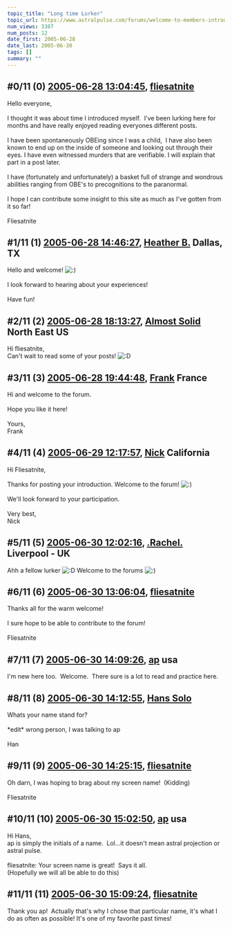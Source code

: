 ```yaml
---
topic_title: "Long time Lurker"
topic_url: https://www.astralpulse.com/forums/welcome-to-members-introductions!/long-time-lurker-19588
num_views: 3387
num_posts: 12
date_first: 2005-06-28
date_last: 2005-06-30
tags: []
summary: ""
---
```


## \#0/11 (0) [2005-06-28 13:04:45](https://www.astralpulse.com/forums/index.php?msg=168291), [fliesatnite](https://www.astralpulse.com/forums/profile/?u=8589)  ##
<section>
Hello everyone,
<br>
<br>
I thought it was about time I introduced myself.  I've been lurking here for months and have really enjoyed reading everyones different posts.
<br>
<br>
I have been spontaneously OBEing since I was a child,  I have also been known to end up on the inside of someone and looking out through their eyes. I have even witnessed murders that are verifiable. I will explain that part in a post later.
<br>
<br>
I have (fortunately and unfortunately) a basket full of strange and wondrous abilities ranging from OBE's to precognitions to the paranormal.
<br>
<br>
I hope I can contribute some insight to this site as much as I've gotten from it so far!
<br>
<br>
Fliesatnite
</section>

## \#1/11 (1) [2005-06-28 14:46:27](https://www.astralpulse.com/forums/index.php?msg=168300), [Heather B.](https://www.astralpulse.com/forums/profile/?u=9289) Dallas, TX ##
<section>
Hello and welcome!
<img alt=":)" class="smiley" src="https://www.astralpulse.com/forums/Smileys/fugue/smiley.png" title="Smiley"/>
<br>
<br>
I look forward to hearing about your experiences!
<br>
<br>
Have fun!
</section>

## \#2/11 (2) [2005-06-28 18:13:27](https://www.astralpulse.com/forums/index.php?msg=168323), [Almost Solid](https://www.astralpulse.com/forums/profile/?u=9296) North East US ##
<section>
Hi fliesatnite,
<br>
Can't wait to read some of your posts!
<img alt=":D" class="smiley" src="https://www.astralpulse.com/forums/Smileys/fugue/cheesy.png" title="Cheesy"/>
</section>

## \#3/11 (3) [2005-06-28 19:44:48](https://www.astralpulse.com/forums/index.php?msg=168329), [Frank](https://www.astralpulse.com/forums/profile/?u=359) France ##
<section>
Hi and welcome to the forum.
<br>
<br>
Hope you like it here!
<br>
<br>
Yours,
<br>
Frank
</section>

## \#4/11 (4) [2005-06-29 12:17:57](https://www.astralpulse.com/forums/index.php?msg=168417), [Nick](https://www.astralpulse.com/forums/profile/?u=2080) California ##
<section>
Hi Fliesatnite,
<br>
<br>
Thanks for posting your introduction. Welcome to the forum!
<img alt=":)" class="smiley" src="https://www.astralpulse.com/forums/Smileys/fugue/smiley.png" title="Smiley"/>
<br>
<br>
We'll look forward to your participation.
<br>
<br>
Very best,
<br>
Nick
</section>

## \#5/11 (5) [2005-06-30 12:02:16](https://www.astralpulse.com/forums/index.php?msg=168507), [.Rachel.](https://www.astralpulse.com/forums/profile/?u=8982) Liverpool - UK ##
<section>
Ahh a fellow lurker
<img alt=":D" class="smiley" src="https://www.astralpulse.com/forums/Smileys/fugue/cheesy.png" title="Cheesy"/>
Welcome to the forums
<img alt=":)" class="smiley" src="https://www.astralpulse.com/forums/Smileys/fugue/smiley.png" title="Smiley"/>
</section>

## \#6/11 (6) [2005-06-30 13:06:04](https://www.astralpulse.com/forums/index.php?msg=168521), [fliesatnite](https://www.astralpulse.com/forums/profile/?u=8589)  ##
<section>
Thanks all for the warm welcome!
<br>
<br>
I sure hope to be able to contribute to the forum!
<br>
<br>
Fliesatnite
</section>

## \#7/11 (7) [2005-06-30 14:09:26](https://www.astralpulse.com/forums/index.php?msg=168527), [ap](https://www.astralpulse.com/forums/profile/?u=9326) usa ##
<section>
I'm new here too.  Welcome.  There sure is a lot to read and practice here.
</section>

## \#8/11 (8) [2005-06-30 14:12:55](https://www.astralpulse.com/forums/index.php?msg=168528), [Hans Solo](https://www.astralpulse.com/forums/profile/?u=8848)  ##
<section>
Whats your name stand for?
<br>
<br>
*edit* wrong person, I was talking to ap
<br>
<br>
Han
</section>

## \#9/11 (9) [2005-06-30 14:25:15](https://www.astralpulse.com/forums/index.php?msg=168534), [fliesatnite](https://www.astralpulse.com/forums/profile/?u=8589)  ##
<section>
Oh darn, I was hoping to brag about my screen name!  (Kidding)
<br>
<br>
Fliesatnite
</section>

## \#10/11 (10) [2005-06-30 15:02:50](https://www.astralpulse.com/forums/index.php?msg=168544), [ap](https://www.astralpulse.com/forums/profile/?u=9326) usa ##
<section>
Hi Hans,
<br>
ap is simply the initials of a name.  Lol...it doesn't mean astral projection or astral pulse.
<br>
<br>
fliesatnite: Your screen name is great!  Says it all.
<br>
(Hopefully we will all be able to do this)
</section>

## \#11/11 (11) [2005-06-30 15:09:24](https://www.astralpulse.com/forums/index.php?msg=168545), [fliesatnite](https://www.astralpulse.com/forums/profile/?u=8589)  ##
<section>
Thank you ap!  Actually that's why I chose that particular name, it's what I do as often as possible! It's one of my favorite past times!
</section>